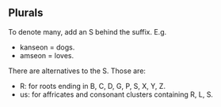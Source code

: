 ## Plurals
To denote many, add an S behind the suffix. E.g.
- kanseon = dogs.
- amseon = loves.

There are alternatives to the S. Those are:
- R: for roots ending in B, C, D, G, P, S, X, Y, Z.
- us: for affricates and consonant clusters containing R, L, S.
